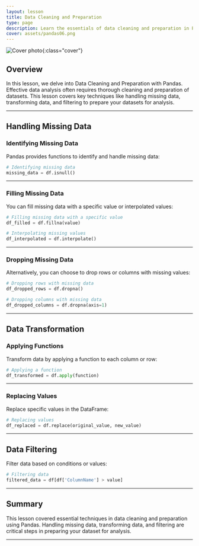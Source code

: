 ```yaml
---
layout: lesson
title: Data Cleaning and Preparation
type: page
description: Learn the essentials of data cleaning and preparation in Pandas, including handling missing data, data transformation, and data filtering for effective data analysis.
cover: assets/pandas06.png
---
```


![Cover photo]({{page.cover}}){:class="cover"}

## Overview

In this lesson, we delve into Data Cleaning and Preparation with Pandas. Effective data analysis often requires thorough cleaning and preparation of datasets. This lesson covers key techniques like handling missing data, transforming data, and filtering to prepare your datasets for analysis.

---

## Handling Missing Data

### Identifying Missing Data

Pandas provides functions to identify and handle missing data:

```python
# Identifying missing data
missing_data = df.isnull()
```

---

### Filling Missing Data

You can fill missing data with a specific value or interpolated values:

```python
# Filling missing data with a specific value
df_filled = df.fillna(value)

# Interpolating missing values
df_interpolated = df.interpolate()
```

---

### Dropping Missing Data

Alternatively, you can choose to drop rows or columns with missing values:

```python
# Dropping rows with missing data
df_dropped_rows = df.dropna()

# Dropping columns with missing data
df_dropped_columns = df.dropna(axis=1)
```

---

## Data Transformation

### Applying Functions

Transform data by applying a function to each column or row:

```python
# Applying a function
df_transformed = df.apply(function)
```

---

### Replacing Values

Replace specific values in the DataFrame:

```python
# Replacing values
df_replaced = df.replace(original_value, new_value)
```

---

## Data Filtering

Filter data based on conditions or values:

```python
# Filtering data
filtered_data = df[df['ColumnName'] > value]
```

---

## Summary

This lesson covered essential techniques in data cleaning and preparation using Pandas. Handling missing data, transforming data, and filtering are critical steps in preparing your dataset for analysis.

---
